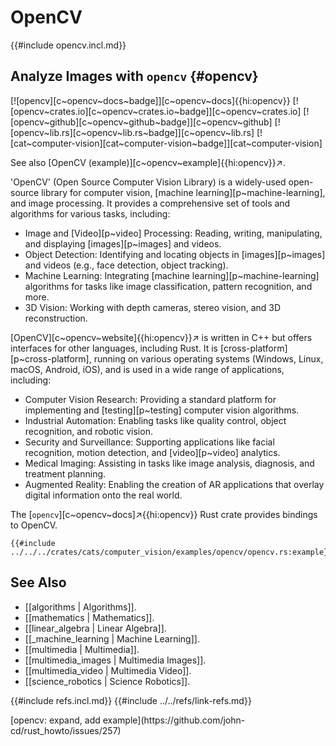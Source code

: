 # OpenCV

{{#include opencv.incl.md}}

## Analyze Images with `opencv` {#opencv}

[![opencv][c~opencv~docs~badge]][c~opencv~docs]{{hi:opencv}}
[![opencv~crates.io][c~opencv~crates.io~badge]][c~opencv~crates.io]
[![opencv~github][c~opencv~github~badge]][c~opencv~github]
[![opencv~lib.rs][c~opencv~lib.rs~badge]][c~opencv~lib.rs]
[![cat~computer-vision][cat~computer-vision~badge]][cat~computer-vision]

See also [OpenCV (example)][c~opencv~example]{{hi:opencv}}↗.

'OpenCV' (Open Source Computer Vision Library) is a widely-used open-source library for computer vision, [machine learning][p~machine-learning], and image processing. It provides a comprehensive set of tools and algorithms for various tasks, including:

- Image and [Video][p~video] Processing: Reading, writing, manipulating, and displaying [images][p~images] and videos.
- Object Detection: Identifying and locating objects in [images][p~images] and videos (e.g., face detection, object tracking).
- Machine Learning: Integrating [machine learning][p~machine-learning] algorithms for tasks like image classification, pattern recognition, and more.
- 3D Vision: Working with depth cameras, stereo vision, and 3D reconstruction.

[OpenCV][c~opencv~website]{{hi:opencv}}↗ is written in C++ but offers interfaces for other languages, including Rust. It is [cross-platform][p~cross-platform], running on various operating systems (Windows, Linux, macOS, Android, iOS), and is used in a wide range of applications, including:

- Computer Vision Research: Providing a standard platform for implementing and [testing][p~testing] computer vision algorithms.
- Industrial Automation: Enabling tasks like quality control, object recognition, and robotic vision.
- Security and Surveillance: Supporting applications like facial recognition, motion detection, and [video][p~video] analytics.
- Medical Imaging: Assisting in tasks like image analysis, diagnosis, and treatment planning.
- Augmented Reality: Enabling the creation of AR applications that overlay digital information onto the real world.

The [`opencv`][c~opencv~docs]↗{{hi:opencv}} Rust crate provides bindings to OpenCV.

```rust,editable
{{#include ../../../crates/cats/computer_vision/examples/opencv/opencv.rs:example}}
```

## See Also

- [[algorithms | Algorithms]].
- [[mathematics | Mathematics]].
- [[linear_algebra | Linear Algebra]].
- [[_machine_learning |  Machine Learning]].
- [[multimedia | Multimedia]].
- [[multimedia_images | Multimedia Images]].
- [[multimedia_video | Multimedia Video]].
- [[science_robotics | Science Robotics]].

{{#include refs.incl.md}}
{{#include ../../refs/link-refs.md}}

<div class="hidden">
[opencv: expand, add example](https://github.com/john-cd/rust_howto/issues/257)
</div>
